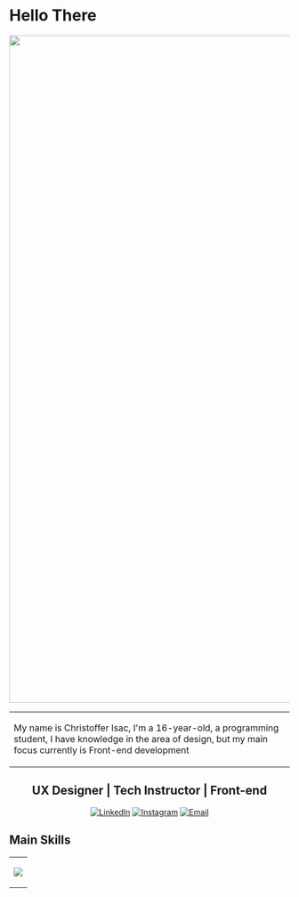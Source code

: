 <h1 align="left"> Hello There</h1>

<img width="1200px" src="banner.svg">

<table style="border-collapse: collapse; border: none;">
<tr>
<td>
<p>My name is Christoffer Isac, I'm a 16-year-old, a programming student, I have knowledge in the area of ​​design, but my main focus currently is Front-end development</p>
</td>
</tr>
</table>

<div align="center">
<h2> UX Designer | Tech Instructor | Front-end </h2>
  
[![LinkedIn](https://img.shields.io/badge/-LinkedIn-000?style=for-the-badge&logo=linkedin&logoColor=01B6F8&color:FFF)](https://www.linkedin.com/in/christoffer-isac-539b1b204/)
[![Instagram](https://img.shields.io/badge/-Instagram-000?style=for-the-badge&logo=instagram&logoColor=01B6F8&color:FFF)](https://www.instagram.com/isacevolve/)
[![Email](https://img.shields.io/badge/-Email-000?style=for-the-badge&logo=Gmail&logoColor=01B6F8&color:FFF)](christofferprofissao@gmail.com)

</div>

<div align="center">
<h2 align="left">Main Skills</h2>

<table>
  <tr>
  <td>
<p align="left" grid-gap="20px">
  <a href="https://skillicons.dev">
      <img src="https://skillicons.dev/icons?i=figma,html,css,javascript,typescript,angular" />
  </a>
</p>
</td>
</tr>
</table>
</div>
